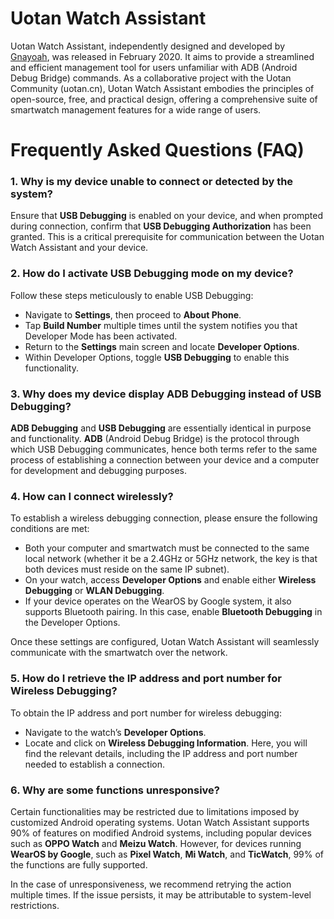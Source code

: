 # Uotan Watch Assistant

Uotan Watch Assistant, independently designed and developed by [Gnayoah](https://github.com/Gnayoah), was released in February 2020. It aims to provide a streamlined and efficient management tool for users unfamiliar with ADB (Android Debug Bridge) commands. As a collaborative project with the Uotan Community (uotan.cn), Uotan Watch Assistant embodies the principles of open-source, free, and practical design, offering a comprehensive suite of smartwatch management features for a wide range of users.

# Frequently Asked Questions (FAQ)

### 1. **Why is my device unable to connect or detected by the system?**

Ensure that **USB Debugging** is enabled on your device, and when prompted during connection, confirm that **USB Debugging Authorization** has been granted. This is a critical prerequisite for communication between the Uotan Watch Assistant and your device.

### 2. **How do I activate USB Debugging mode on my device?**

Follow these steps meticulously to enable USB Debugging:
- Navigate to **Settings**, then proceed to **About Phone**.
- Tap **Build Number** multiple times until the system notifies you that Developer Mode has been activated.
- Return to the **Settings** main screen and locate **Developer Options**.
- Within Developer Options, toggle **USB Debugging** to enable this functionality.

### 3. **Why does my device display ADB Debugging instead of USB Debugging?**

**ADB Debugging** and **USB Debugging** are essentially identical in purpose and functionality. **ADB** (Android Debug Bridge) is the protocol through which USB Debugging communicates, hence both terms refer to the same process of establishing a connection between your device and a computer for development and debugging purposes.

### 4. **How can I connect wirelessly?**

To establish a wireless debugging connection, please ensure the following conditions are met:
- Both your computer and smartwatch must be connected to the same local network (whether it be a 2.4GHz or 5GHz network, the key is that both devices must reside on the same IP subnet).
- On your watch, access **Developer Options** and enable either **Wireless Debugging** or **WLAN Debugging**.
- If your device operates on the WearOS by Google system, it also supports Bluetooth pairing. In this case, enable **Bluetooth Debugging** in the Developer Options.

Once these settings are configured, Uotan Watch Assistant will seamlessly communicate with the smartwatch over the network.

### 5. **How do I retrieve the IP address and port number for Wireless Debugging?**

To obtain the IP address and port number for wireless debugging:
- Navigate to the watch’s **Developer Options**.
- Locate and click on **Wireless Debugging Information**. Here, you will find the relevant details, including the IP address and port number needed to establish a connection.

### 6. **Why are some functions unresponsive?**

Certain functionalities may be restricted due to limitations imposed by customized Android operating systems. Uotan Watch Assistant supports 90% of features on modified Android systems, including popular devices such as **OPPO Watch** and **Meizu Watch**. However, for devices running **WearOS by Google**, such as **Pixel Watch**, **Mi Watch**, and **TicWatch**, 99% of the functions are fully supported.

In the case of unresponsiveness, we recommend retrying the action multiple times. If the issue persists, it may be attributable to system-level restrictions.
